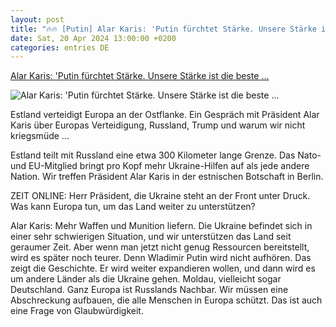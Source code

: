 ```yaml
---
layout: post
title: "🔥🔥 [Putin] Alar Karis: 'Putin fürchtet Stärke. Unsere Stärke ist die beste ..."
date: Sat, 20 Apr 2024 13:00:00 +0200
categories: entries DE
---
```

[Alar Karis: 'Putin fürchtet Stärke. Unsere Stärke ist die beste ...](https://www.zeit.de/politik/ausland/2024-04/alar-karis-estland-praesident-russland-ukraine)

![Alar Karis: 'Putin fürchtet Stärke. Unsere Stärke ist die beste ...](https://img.zeit.de/politik/ausland/2024-04/alar-karis-estland-praesident-russland-ukraine-bild/wide__1300x731)

Estland verteidigt Europa an der Ostflanke. Ein Gespräch mit Präsident Alar Karis über Europas Verteidigung, Russland, Trump und warum wir nicht kriegsmüde ...

Estland teilt mit Russland eine etwa 300 Kilometer lange Grenze. Das Nato- und EU-Mitglied bringt pro Kopf mehr Ukraine-Hilfen auf als jede andere Nation. Wir treffen Präsident Alar Karis in der estnischen Botschaft in Berlin.



ZEIT ONLINE: Herr Präsident, die Ukraine steht an der Front unter Druck. Was kann Europa tun, um das Land weiter zu unterstützen?

Alar Karis: Mehr Waffen und Munition liefern. Die Ukraine befindet sich in einer sehr schwierigen Situation, und wir unterstützen das Land seit geraumer Zeit. Aber wenn man jetzt nicht genug Ressourcen bereitstellt, wird es später noch teurer. Denn Wladimir Putin wird nicht aufhören. Das zeigt die Geschichte. Er wird weiter expandieren wollen, und dann wird es um andere Länder als die Ukraine gehen. Moldau, vielleicht sogar Deutschland. Ganz Europa ist Russlands Nachbar. Wir müssen eine Abschreckung aufbauen, die alle Menschen in Europa schützt. Das ist auch eine Frage von Glaubwürdigkeit.

